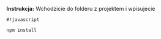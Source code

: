 **Instrukcja:** Wchodzicie do folderu z projektem i wpisujecie


```
#!javascript

npm install


```